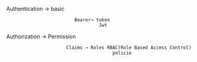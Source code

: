 Authentication → basic

                             Bearer→ token
                                      Jwt

Authorization → Permission

                          Claims → Roles RBAC(Role Based Access Control)
                                           policie
